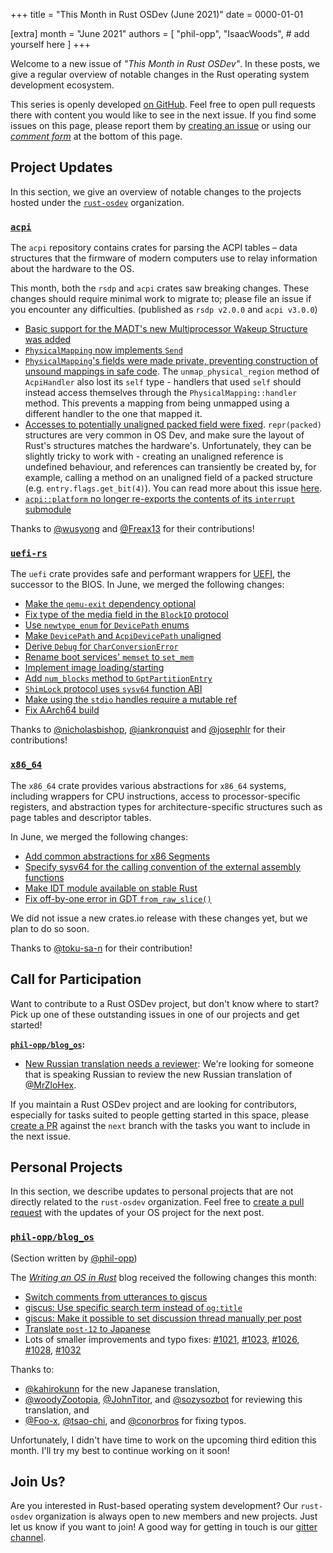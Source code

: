 +++
title = "This Month in Rust OSDev (June 2021)"
date = 0000-01-01

[extra]
month = "June 2021"
authors = [
    "phil-opp",
    "IsaacWoods",
    # add yourself here
]
+++

Welcome to a new issue of _"This Month in Rust OSDev"_. In these posts, we give a regular overview of notable changes in the Rust operating system development ecosystem.

<!-- more -->

This series is openly developed [on GitHub](https://github.com/rust-osdev/homepage/). Feel free to open pull requests there with content you would like to see in the next issue. If you find some issues on this page, please report them by [creating an issue](https://github.com/rust-osdev/homepage/issues/new) or using our [_comment form_](#comment-form) at the bottom of this page.

<!--
    This is a draft for the upcoming "This Month in Rust OSDev (June 2021)" post.
    Feel free to create pull requests against the `next` branch to add your
    content here.
    Please take a look at the past posts on https://rust-osdev.com/ to see the
    general structure of these posts.
-->

## Project Updates

In this section, we give an overview of notable changes to the projects hosted under the [`rust-osdev`] organization.

[`rust-osdev`]: https://github.com/rust-osdev/about

### [`acpi`](https://github.com/rust-osdev/acpi)

The `acpi` repository contains crates for parsing the ACPI tables – data structures that the firmware of modern computers use to relay information about the hardware to the OS.

This month, both the `rsdp` and `acpi` crates saw breaking changes. These changes should require minimal work to migrate to;
please file an issue if you encounter any difficulties. <span class="gray">(published as `rsdp v2.0.0` and `acpi v3.0.0`)</span>

- [Basic support for the MADT's new Multiprocessor Wakeup Structure was added](https://github.com/rust-osdev/acpi/pull/99)
- [`PhysicalMapping` now implements `Send`](https://github.com/rust-osdev/acpi/pull/101)
- [`PhysicalMapping`'s fields were made private, preventing construction of unsound mappings in safe code](https://github.com/rust-osdev/acpi/pull/102).
  The `unmap_physical_region` method of `AcpiHandler` also lost its `self` type - handlers that used `self` should
  instead access themselves through the `PhysicalMapping::handler` method. This prevents a mapping from being
  unmapped using a different handler to the one that mapped it.
- [Accesses to potentially unaligned packed field were fixed](https://github.com/rust-osdev/acpi/commit/d58e64b39e9f22367bc76b64a68826a519615226).
  `repr(packed)` structures are very common in OS Dev, and make sure the layout of Rust's structures matches the
  hardware's. Unfortunately, they can be slightly tricky to work with - creating an unaligned reference is
  undefined behaviour, and references can transiently be created by, for example, calling a method on an unaligned
  field of a packed structure (e.g. `entry.flags.get_bit(4)`). You can read more about this issue [here](https://github.com/rust-lang/rust/issues/82523).
- [`acpi::platform` no longer re-exports the contents of its `interrupt` submodule](https://github.com/rust-osdev/acpi/commit/fdd88add32497411d439c2d18fe28258a3fe6525)

Thanks to [@wusyong](https://github.com/wusyong) and [@Freax13](https://github.com/wusyong) for their contributions!


### [`uefi-rs`](https://github.com/rust-osdev/uefi-rs)

The `uefi` crate provides safe and performant wrappers for [UEFI](https://en.wikipedia.org/wiki/Unified_Extensible_Firmware_Interface), the successor to the BIOS. In June, we merged the following changes:

- [Make the `qemu-exit` dependency optional](https://github.com/rust-osdev/uefi-rs/pull/229)
- [Fix type of the media field in the `BlockIO` protocol](https://github.com/rust-osdev/uefi-rs/pull/234)
- [Use `newtype_enum` for `DevicePath` enums](https://github.com/rust-osdev/uefi-rs/pull/230)
- [Make `DevicePath` and `AcpiDevicePath` unaligned](https://github.com/rust-osdev/uefi-rs/pull/231)
- [Derive `Debug` for `CharConversionError`](https://github.com/rust-osdev/uefi-rs/pull/233)
- [Rename boot services' `memset` to `set_mem`](https://github.com/rust-osdev/uefi-rs/pull/235)
- [Implement image loading/starting](https://github.com/rust-osdev/uefi-rs/pull/237)
- [Add `num_blocks` method to `GptPartitionEntry`](https://github.com/rust-osdev/uefi-rs/pull/238)
- [`ShimLock` protocol uses `sysv64` function ABI](https://github.com/rust-osdev/uefi-rs/pull/227)
- [Make using the `stdio` handles require a mutable ref](https://github.com/rust-osdev/uefi-rs/pull/240)
- [Fix AArch64 build](https://github.com/rust-osdev/uefi-rs/pull/243)

Thanks to [@nicholasbishop](https://github.com/nicholasbishop), [@iankronquist](https://github.com/iankronquist) and [@josephlr](https://github.com/josephlr) for their contributions!

### [`x86_64`](https://github.com/rust-osdev/x86_64)

The `x86_64` crate provides various abstractions for `x86_64` systems, including wrappers for CPU instructions, access to processor-specific registers, and abstraction types for architecture-specific structures such as page tables and descriptor tables.

In June, we merged the following changes:

- [Add common abstractions for x86 Segments](https://github.com/rust-osdev/x86_64/pull/258)
- [Specify sysv64 for the calling convention of the external assembly functions](https://github.com/rust-osdev/x86_64/pull/267)
- [Make IDT module available on stable Rust](https://github.com/rust-osdev/x86_64/pull/271)
- [Fix off-by-one error in GDT `from_raw_slice()`](https://github.com/rust-osdev/x86_64/pull/269)

We did not issue a new crates.io release with these changes yet, but we plan to do so soon.

Thanks to [@toku-sa-n](https://github.com/toku-sa-n) for their contribution!

## Call for Participation

Want to contribute to a Rust OSDev project, but don't know where to start? Pick up one of these outstanding
issues in one of our projects and get started!

<!--
Please use the following template for adding items:

> **[`repo_name`](link-to-repo):**
>
> - [Issue Description](https://example.com/link-to-issue)
-->

**[`phil-opp/blog_os`](https://github.com/phil-opp/blog_os):**

-  [New Russian translation needs a reviewer](https://github.com/phil-opp/blog_os/pull/1029): We're looking for someone that is speaking Russian to review the new Russian translation of [@MrZloHex](https://github.com/MrZloHex).

If you maintain a Rust OSDev project and are looking for contributors, especially for tasks suited to people
getting started in this space, please [create a PR](https://github.com/rust-osdev/homepage/pulls) against the
`next` branch with the tasks you want to include in the next issue.

## Personal Projects

In this section, we describe updates to personal projects that are not directly related to the `rust-osdev` organization. Feel free to [create a pull request](https://github.com/rust-osdev/homepage/pulls) with the updates of your OS project for the next post.

### [`phil-opp/blog_os`](https://github.com/phil-opp/blog_os)

<span class="gray">(Section written by [@phil-opp](https://github.com/phil-opp))</span>

The [_Writing an OS in Rust_](https://os.phil-opp.com/) blog received the following changes this month:

- [Switch comments from utterances to giscus](https://github.com/phil-opp/blog_os/pull/996)
- [giscus: Use specific search term instead of `og:title`](https://github.com/phil-opp/blog_os/pull/1007)
- [giscus: Make it possible to set discussion thread manually per post](https://github.com/phil-opp/blog_os/pull/1010)
- [Translate `post-12` to Japanese](https://github.com/phil-opp/blog_os/pull/977)
- Lots of smaller improvements and typo fixes: [#1021](https://github.com/phil-opp/blog_os/pull/1021), [#1023](https://github.com/phil-opp/blog_os/pull/1023), [#1026](https://github.com/phil-opp/blog_os/pull/1026), [#1028](https://github.com/phil-opp/blog_os/pull/1028), [#1032](https://github.com/phil-opp/blog_os/pull/1032)

Thanks to:

- [@kahirokunn](https://github.com/kahirokunn) for the new Japanese translation,
- [@woodyZootopia](https://github.com/woodyZootopia), [@JohnTitor](https://github.com/JohnTitor), and [@sozysozbot](https://github.com/sozysozbot) for reviewing this translation, and
- [@Foo-x](https://github.com/Foo-x), [@tsao-chi](https://github.com/tsao-chi), and [@conorbros](https://github.com/conorbros) for fixing typos.

Unfortunately, I didn't have time to work on the upcoming third edition this month. I'll try my best to continue working on it soon!

## Join Us?

Are you interested in Rust-based operating system development? Our `rust-osdev` organization is always open to new members and new projects. Just let us know if you want to join! A good way for getting in touch is our [gitter channel](https://gitter.im/rust-osdev/Lobby).


<!--
TODO: Update publication date
-->
